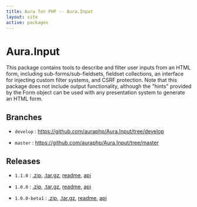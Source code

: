 ```yaml
---
title: Aura for PHP -- Aura.Input
layout: site
active: packages
---
```


Aura.Input
==========

This package contains tools to describe and filter user inputs from an HTML form, including sub-forms/sub-fieldsets, fieldset collections, an interface for injecting custom filter systems, and CSRF protection. Note that this package does not include output functionality, although the "hints" provided by the Form object can be used with any presentation system to generate an HTML form.

Branches
--------

- `develop` : <https://github.com/auraphp/Aura.Input/tree/develop>

- `master` : <https://github.com/auraphp/Aura.Input/tree/master>

Releases
--------

- `1.1.0` : [.zip](https://github.com/auraphp/Aura.Input/zipball/1.1.0), [.tar.gz](https://github.com/auraphp/Aura.Input/tarball/1.1.0), [readme](1.1.0/), [api](1.1.0/api/)

- `1.0.0` : [.zip](https://github.com/auraphp/Aura.Input/zipball/1.0.0), [.tar.gz](https://github.com/auraphp/Aura.Input/tarball/1.0.0), [readme](1.0.0/), [api](1.0.0/api/)

- `1.0.0-beta1` : [.zip](https://github.com/auraphp/Aura.Input/zipball/1.0.0-beta1), [.tar.gz](https://github.com/auraphp/Aura.Input/tarball/1.0.0-beta1), [readme](1.0.0-beta1/), [api](1.0.0-beta1/api/)
